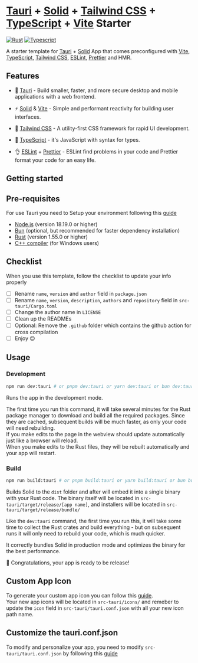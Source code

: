 # [Tauri](https://tauri.app) + [Solid](https://solidjs.com) + [Tailwind CSS](https://tailwindcss.com) + [TypeScript](https://typescriptlang.org) + [Vite](https://vitejs.dev) Starter

[//]:[![Stars](https://img.shields.io/github/stars/AR10Dev/tauri-solid-ts-tailwind-vite?style=social)](https://github.com/AR10Dev/tauri-solid-ts-tailwind-vite)
[![Rust](https://img.shields.io/badge/Rust-black?style=for-the-badge&logo=rust&logoColor=#E57324)](https://github.com/AR10Dev/tauri-solid-ts-tailwind-vite)
[![Typescript](https://img.shields.io/badge/TypeScript-007ACC?style=for-the-badge&logo=typescript&logoColor=white)](https://AR10Dev/tauri-solid-ts-tailwind-vite)

A starter template for [Tauri](https://tauri.app) + [Solid](https://solidjs.com) App that comes preconfigured with [Vite](https://vitejs.dev),
[TypeScript](https://typescriptlang.org), [Tailwind CSS](https://tailwindcss.com), [ESLint](https://eslint.org), [Prettier](https://prettier.io) and HMR.

## Features

- 🤩 [Tauri](https://tauri.app) - Build smaller, faster, and more secure desktop and mobile applications with a web frontend.

- ⚡️ [Solid](https://solidjs.com) & [Vite](https://vitejs.dev) - Simple and performant reactivity for building user interfaces.

- 🎨 [Tailwind CSS](https://tailwindcss.com) - A utility-first CSS framework for rapid UI development.

- 💪 [TypeScript](https://typescriptlang.org) - it's JavaScript with syntax for types.

- 👌 [ESLint](https://eslint.org) + [Prettier](https://prettier.io) - ESLint find problems in your code and Prettier format your code for an easy life.



## Getting started

## Pre-requisites

For use Tauri you need to Setup your environment following this [guide](https://tauri.app/guides/getting-started/prerequisites)

- [Node.js](https://nodejs.org/) (version 18.19.0 or higher)
- [Bun](https://bunpkg.com/) (optional, but recommended for faster dependency installation)
- [Rust](https://www.rust-lang.org/learn/get-started#installing-rust) (version 1.55.0 or higher)
- [C++ compiler](https://code.visualstudio.com/docs/cpp/config-mingw) (for Windows users)

## Checklist

When you use this template, follow the checklist to update your info properly

- [ ] Rename `name`, `version` and `author` field in `package.json`
- [ ] Rename `name`, `version`, `description`, `authors` and `repository` field in `src-tauri/Cargo.toml`
- [ ] Change the author name in `LICENSE`
- [ ] Clean up the READMEs
- [ ] Optional: Remove the `.github` folder which contains the github action for cross compilation
- [ ] Enjoy 😉

## Usage

### Development

```bash
npm run dev:tauri # or pnpm dev:tauri or yarn dev:tauri or bun dev:tauri
```

Runs the app in the development mode. 

The first time you run this command, it will take several minutes for the Rust package manager to download and build all the required packages. Since they are cached, subsequent builds will be much faster, as only your code will need rebuilding. \
If you make edits to the page in the webview should update automatically just like a browser will reload. \
When you make edits to the Rust files, they will be rebuilt automatically and your app will restart.

### Build

```bash
npm run build:tauri # or pnpm build:tauri or yarn build:tauri or bun build:tauri
```

Builds Solid to the `dist` folder and after will embed it into a single binary with your Rust code. 
The binary itself will be located in `src-tauri/target/release/[app name]`, and installers will be located in `src-tauri/target/release/bundle/`

Like the `dev:tauri` command, the first time you run this, it will take some time to collect the Rust crates and build everything - but on subsequent runs it will only need to rebuild your code, which is much quicker.

It correctly bundles Solid in production mode and optimizes the binary for the best performance.

🎉 Congratulations, your app is ready to be release!

## Custom App Icon

To generate your custom app icon you can follow this [guide](https://tauri.app/guides/features/icons).\
Your new app icons will be located in `src-tauri/icons/` and remeber to update the `icon` field in `src-tauri/tauri.conf.json` with all your new icon path name.

## Customize the tauri.conf.json

To modify and personalize your app, you need to modify `src-tauri/tauri.conf.json` by following this [guide](https://tauri.app/api/config)
